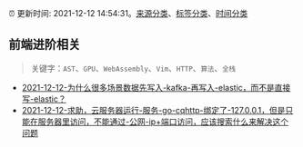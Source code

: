 :alarm_clock: 更新时间: 2021-12-12 14:54:31。[来源分类](../README.md)、[标签分类](../TAGS.md)、[时间分类](../TIMELINE.md)

## 前端进阶相关


> 关键字：`AST`、`GPU`、`WebAssembly`、`Vim`、`HTTP`、`算法`、`全栈`



- [2021-12-12-为什么很多场景数据先写入-kafka-再写入-elastic，而不是直接写-elastic？](https://www.v2ex.com/t/821725) 
- [2021-12-12-求助，云服务器运行-服务-go-cqhttp-绑定了-127.0.0.1，但是只能在服务器里访问，不能通过-公网-ip+端口访问，应该搜索什么来解决这个问题](https://www.v2ex.com/t/821683) 